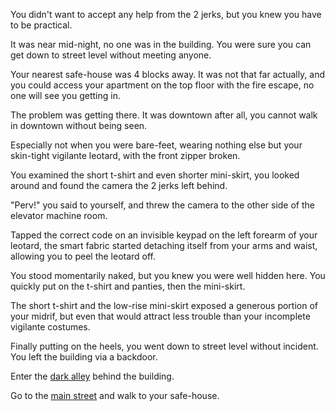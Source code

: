 You didn't want to accept any help from the 2 jerks, but you knew you have to be practical.

It was near mid-night, no one was in the building. You were sure you can get down to street level without meeting anyone.

Your nearest safe-house was 4 blocks away. It was not that far actually, and you could access your apartment on the top floor with the fire escape, no one will see you getting in.

The problem was getting there. It was downtown after all, you cannot walk in downtown without being seen.

Especially not when you were bare-feet, wearing nothing else but your skin-tight vigilante leotard, with the front zipper broken.

You examined the short t-shirt and even shorter mini-skirt, you looked around and found the camera the 2 jerks left behind.

"Perv!" you said to yourself, and threw the camera to the other side of the elevator machine room.

Tapped the correct code on an invisible keypad on the left forearm of your leotard, the smart fabric started detaching itself from your arms and waist, allowing you to peel the leotard off.

You stood momentarily naked, but you knew you were well hidden here. You quickly put on the t-shirt and panties, then the mini-skirt.

The short t-shirt and the low-rise mini-skirt exposed a generous portion of your midrif, but even that would attract less trouble than your incomplete vigilante costumes.

Finally putting on the heels, you went down to street level without incident. You left the building via a backdoor.

Enter the [dark alley](darkalley/darkalley.md) behind the building.

Go to the [main street](main/main.md) and walk to your safe-house.
